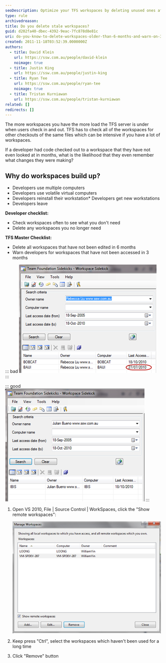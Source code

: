 ```yaml
---
seoDescription: Optimize your TFS workspaces by deleting unused ones after 6 months and warning developers about stale spaces after 3 months.
type: rule
archivedreason:
title: Do you delete stale workspaces?
guid: d202fa40-dbec-4392-9eac-7fc878d8e81c
uri: do-you-know-to-delete-workspaces-older-than-6-months-and-warn-on-3
created: 2011-11-18T03:52:39.0000000Z
authors:
  - title: David Klein
    url: https://ssw.com.au/people/david-klein
    noimage: true
  - title: Justin King
    url: https://ssw.com.au/people/justin-king
  - title: Ryan Tee
    url: https://ssw.com.au/people/ryan-tee
    noimage: true
  - title: Tristan Kurniawan
    url: https://ssw.com.au/people/tristan-kurniawan
related: []
redirects: []
---
```


The more workspaces you have the more load the TFS server is under when users check in and out. TFS has to check all of the workspaces for other checkouts of the same files which can be intensive if you have a lot of workspaces.

<!--endintro-->

If a developer had code checked out to a workspace that they have not even looked at in months, what is the likelihood that they even remember what changes they were making?

## Why do workspaces build up?

* Developers use multiple computers
* Developers use volatile virtual computers
* Developers reinstall their workstation* Developers get new workstations
* Developers leave

**Developer checklist:**

* Check workspaces often to see what you don't need
* Delete any workspaces you no longer need

**TFS Master Checklist:**

* Delete all workspaces that have not been edited in 6 months
* Warn developers for workspaces that have not been accessed in 3 months

::: bad
![Figure: Bad example - Rebecca has a workspace that has not been accessed in a while](LongtimeWorkspaces.jpg) 
:::

::: good
![Figure: Good example - All of Julian's workspaces are current](CurrentWorkspaces.jpg)
:::

1. Open VS 2010, File | Source Control | WorkSpaces, click the "Show remote workspaces":

   ![Figure: Manage Workspaces](ManageWorkspaces.jpg)

2. Keep press "Ctrl", select the workspaces which haven't been used for a long time
3. Click "Remove" button
